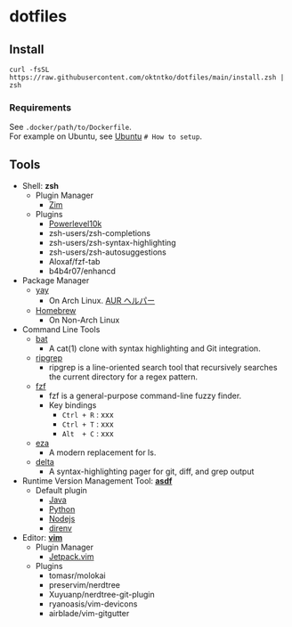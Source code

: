 # dotfiles

## Install
```
curl -fsSL https://raw.githubusercontent.com/oktntko/dotfiles/main/install.zsh | zsh
```

### Requirements

See `.docker/path/to/Dockerfile`.  
For example on Ubuntu, see [Ubuntu](.docker/debian/ubuntu/Dockerfile) `# How to setup`.  

## Tools

- Shell: **zsh**
  - Plugin Manager
    - [Zim](https://zimfw.sh/)
  - Plugins
    - [Powerlevel10k](https://github.com/romkatv/powerlevel10k)
    - zsh-users/zsh-completions
    - zsh-users/zsh-syntax-highlighting
    - zsh-users/zsh-autosuggestions
    - Aloxaf/fzf-tab
    - b4b4r07/enhancd
- Package Manager
  - [yay](https://github.com/Jguer/yay)
    - On Arch Linux. [AUR ヘルパー](https://wiki.archlinux.jp/index.php/AUR_%E3%83%98%E3%83%AB%E3%83%91%E3%83%BC)
  - [Homebrew](https://brew.sh/)
    - On Non-Arch Linux
- Command Line Tools
  - [bat](https://github.com/sharkdp/bat)
    - A cat(1) clone with syntax highlighting and Git integration.
  - [ripgrep](https://github.com/BurntSushi/ripgrep)
    - ripgrep is a line-oriented search tool that recursively searches the current directory for a regex pattern.
  - [fzf](https://github.com/junegunn/fzf)
    - fzf is a general-purpose command-line fuzzy finder.
    - Key bindings
      - `Ctrl + R` : xxx
      - `Ctrl + T` : xxx
      - `Alt  + C` : xxx
  - [eza](https://eza.rocks/)
    - A modern replacement for ls.
  - [delta](https://dandavison.github.io/delta/)
    - A syntax-highlighting pager for git, diff, and grep output
- Runtime Version Management Tool: **[asdf](https://asdf-vm.com/)**
  - Default plugin
    - [Java](https://github.com/halcyon/asdf-java)
    - [Python](https://github.com/asdf-community/asdf-python)
    - [Nodejs](https://github.com/asdf-vm/asdf-nodejs)
    - [direnv](https://github.com/asdf-community/asdf-direnv)
- Editor: **[vim](https://github.com/vim/vim)**
  - Plugin Manager
    - [Jetpack.vim](https://gist.asciidoctor.org/?github-tani/vim-jetpack/main//README.adoc&source-highlighter=highlightjs)
  - Plugins
    - tomasr/molokai
    - preservim/nerdtree
    - Xuyuanp/nerdtree-git-plugin
    - ryanoasis/vim-devicons
    - airblade/vim-gitgutter
